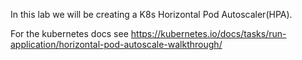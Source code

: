 
In this lab we will be creating a K8s Horizontal Pod Autoscaler(HPA).

For the kubernetes docs see https://kubernetes.io/docs/tasks/run-application/horizontal-pod-autoscale-walkthrough/

